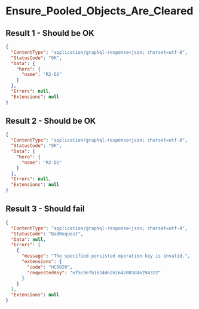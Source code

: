 # Ensure_Pooled_Objects_Are_Cleared

## Result 1 - Should be OK

```json
{
  "ContentType": "application/graphql-response+json; charset=utf-8",
  "StatusCode": "OK",
  "Data": {
    "hero": {
      "name": "R2-D2"
    }
  },
  "Errors": null,
  "Extensions": null
}
```

## Result 2 - Should be OK

```json
{
  "ContentType": "application/graphql-response+json; charset=utf-8",
  "StatusCode": "OK",
  "Data": {
    "hero": {
      "name": "R2-D2"
    }
  },
  "Errors": null,
  "Extensions": null
}
```

## Result 3 - Should fail

```json
{
  "ContentType": "application/graphql-response+json; charset=utf-8",
  "StatusCode": "BadRequest",
  "Data": null,
  "Errors": [
    {
      "message": "The specified persisted operation key is invalid.",
      "extensions": {
        "code": "HC0020",
        "requestedKey": "ef5c9e7b1e24de261642083d4e294322"
      }
    }
  ],
  "Extensions": null
}
```

